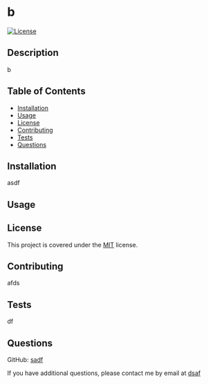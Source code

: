 # b

[![License](https://img.shields.io/badge/License-MIT-blue.svg)](https://choosealicense.com/licenses/mit/)

## Description

b

## Table of Contents

- [Installation](#installation)
- [Usage](#usage)
- [License](#license)
- [Contributing](#contributing)
- [Tests](#tests)
- [Questions](#questions)

## Installation

asdf

## Usage



## License

This project is covered under the [MIT](https://choosealicense.com/licenses/mit/) license.

## Contributing

afds

## Tests

df

## Questions

GitHub: [sadf](https://github.com/sadf)

If you have additional questions, please contact me by email at [dsaf](mailto:dsaf)